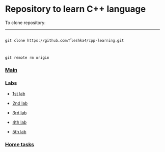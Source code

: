
# Repository to learn C++ language

  

To clone repository:

---

```

git clone https://github.com/fleshka4/cpp-learning.git

  

git remote rm origin

```

### [Main](https://github.com/fleshka4/cpp-learning/tree/main)

  

### Labs

  

-  [1st lab](https://github.com/fleshka4/cpp-learning/tree/main/1st%20lab)

  

-  [2nd lab](https://github.com/fleshka4/cpp-learning/tree/main/2nd%20lab)

  

-  [3rd lab](https://github.com/fleshka4/cpp-learning/tree/3rd-lab)

-  [4th lab](https://github.com/fleshka4/cpp-learning/tree/4th-lab)

-  [5th lab](https://github.com/fleshka4/cpp-learning/tree/5th-lab)

 ### [Home tasks](https://github.com/fleshka4/cppLearning-only-homeTasks-)